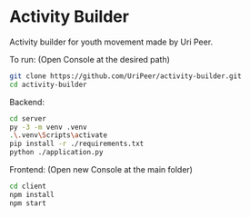 # Activity Builder

Activity builder for youth movement made by Uri Peer.

To run: (Open Console at the desired path)
```bash
git clone https://github.com/UriPeer/activity-builder.git
cd activity-builder
```
Backend:
```bash
cd server
py -3 -m venv .venv
.\.venv\Scripts\activate
pip install -r ./requirements.txt
python ./application.py
```
Frontend: (Open new Console at the main folder)
```bash
cd client
npm install
npm start
```

